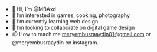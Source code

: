 - 👋 Hi, I’m @MBAxd
- 👀 I’m interested in games, cooking, photography
- 🌱 I’m currently learning web design
- 💞️ I’m looking to collaborate on digital game design 
- 📫 How to reach me meryembusraaydin01@gmail.com or @meryembusraaydin on instagram.

<!---
MBAxd/MBAxd is a ✨ special ✨ repository because its `README.md` (this file) appears on your GitHub profile.
You can click the Preview link to take a look at your changes.
--->
